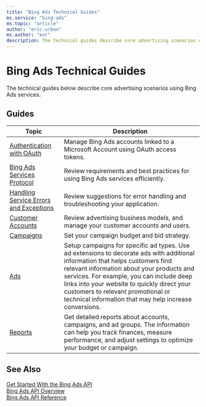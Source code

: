 ```yaml
---
title: "Bing Ads Technical Guides"
ms.service: "bing-ads"
ms.topic: "article"
author: "eric-urban"
ms.author: "eur"
description: The technical guides describe core advertising scenarios using Bing Ads services.
---
```

# Bing Ads Technical Guides
The technical guides below describe core advertising scenarios using Bing Ads services.

## Guides

|Topic|Description|
|---------|---------------|
|[Authentication with OAuth](/bingads/guides/authentication-oauth.md)|Manage Bing Ads accounts linked to a Microsoft Account using OAuth access tokens.|
|[Bing Ads Services Protocol](/bingads/guides/services-protocol.md)|Review requirements and best practices for using Bing Ads services efficiently.|
|[Handling Service Errors and Exceptions](/bingads/guides/handle-service-errors-exceptions.md)|Review suggestions for error handling and troubleshooting your application.|
|[Customer Accounts](/bingads/guides/customer-accounts.md)|Review advertising business models, and manage your customer accounts and users.|
|[Campaigns](/bingads/guides/campaigns.md)|Set your campaign budget and bid strategy.|
|[Ads](/bingads/guides/ads.md)|Setup campaigns for specific ad types. Use ad extensions to decorate ads with additional information that helps customers find relevant information about your products and services. For example, you can include deep links into your website to quickly direct your customers to relevant promotional or technical information that may help increase conversions.|
|[Reports](/bingads/guides/reports.md)|Get detailed reports about accounts, campaigns, and ad groups. The information can help you track finances, measure performance, and adjust settings to optimize your budget or campaign.|

## See Also
[Get Started With the Bing Ads API](/bingads/guides/get-started.md)  
[Bing Ads API Overview](/bingads/guides/index.md)  
[Bing Ads API Reference](/bingads/guides/reference.md)  

